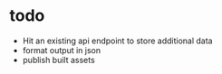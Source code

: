 # todo
- Hit an existing api endpoint to store additional data
- format output in json
- publish built assets

